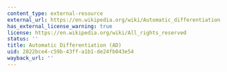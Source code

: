 ```yaml
---
content_type: external-resource
external_url: https://en.wikipedia.org/wiki/Automatic_differentiation
has_external_license_warning: true
license: https://en.wikipedia.org/wiki/All_rights_reserved
status: ''
title: Automatic Differentiation (AD)
uid: 2822bce4-c59b-43ff-a1b1-de24fb043e54
wayback_url: ''
---
```

